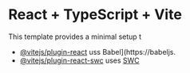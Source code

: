 # React + TypeScript + Vite
This template provides a minimal setup t
- [@vitejs/plugin-react](htps://github.com/vitejs/vite-plugin-rect/blob/main/packages/plugin-react/README.md) uss Babel](https://babeljs.
- [@vitejs/plugin-react-swc](https://github.com/vitejs/vite-plugin-react-swc) uses [SWC](https://swc.rs/)

